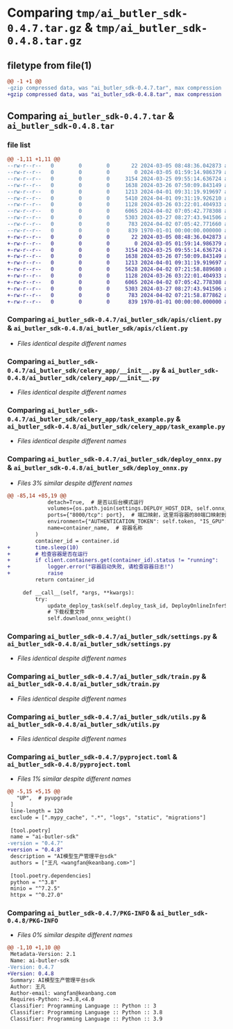 # Comparing `tmp/ai_butler_sdk-0.4.7.tar.gz` & `tmp/ai_butler_sdk-0.4.8.tar.gz`

## filetype from file(1)

```diff
@@ -1 +1 @@
-gzip compressed data, was "ai_butler_sdk-0.4.7.tar", max compression
+gzip compressed data, was "ai_butler_sdk-0.4.8.tar", max compression
```

## Comparing `ai_butler_sdk-0.4.7.tar` & `ai_butler_sdk-0.4.8.tar`

### file list

```diff
@@ -1,11 +1,11 @@
--rw-r--r--   0        0        0       22 2024-03-05 08:48:36.042873 ai_butler_sdk-0.4.7/ai_butler_sdk/__init__.py
--rw-r--r--   0        0        0        0 2024-03-05 01:59:14.986379 ai_butler_sdk-0.4.7/ai_butler_sdk/apis/__init__.py
--rw-r--r--   0        0        0     3154 2024-03-25 09:55:14.636724 ai_butler_sdk-0.4.7/ai_butler_sdk/apis/client.py
--rw-r--r--   0        0        0     1638 2024-03-26 07:50:09.843149 ai_butler_sdk-0.4.7/ai_butler_sdk/celery_app/__init__.py
--rw-r--r--   0        0        0     1213 2024-04-01 09:31:19.919697 ai_butler_sdk-0.4.7/ai_butler_sdk/celery_app/task_example.py
--rw-r--r--   0        0        0     5410 2024-04-01 09:31:19.926210 ai_butler_sdk-0.4.7/ai_butler_sdk/deploy_onnx.py
--rw-r--r--   0        0        0     1128 2024-03-26 03:22:01.404933 ai_butler_sdk-0.4.7/ai_butler_sdk/settings.py
--rw-r--r--   0        0        0     6065 2024-04-02 07:05:42.778308 ai_butler_sdk-0.4.7/ai_butler_sdk/train.py
--rw-r--r--   0        0        0     5303 2024-03-27 08:27:43.941506 ai_butler_sdk-0.4.7/ai_butler_sdk/utils.py
--rw-r--r--   0        0        0      783 2024-04-02 07:05:42.771660 ai_butler_sdk-0.4.7/pyproject.toml
--rw-r--r--   0        0        0      839 1970-01-01 00:00:00.000000 ai_butler_sdk-0.4.7/PKG-INFO
+-rw-r--r--   0        0        0       22 2024-03-05 08:48:36.042873 ai_butler_sdk-0.4.8/ai_butler_sdk/__init__.py
+-rw-r--r--   0        0        0        0 2024-03-05 01:59:14.986379 ai_butler_sdk-0.4.8/ai_butler_sdk/apis/__init__.py
+-rw-r--r--   0        0        0     3154 2024-03-25 09:55:14.636724 ai_butler_sdk-0.4.8/ai_butler_sdk/apis/client.py
+-rw-r--r--   0        0        0     1638 2024-03-26 07:50:09.843149 ai_butler_sdk-0.4.8/ai_butler_sdk/celery_app/__init__.py
+-rw-r--r--   0        0        0     1213 2024-04-01 09:31:19.919697 ai_butler_sdk-0.4.8/ai_butler_sdk/celery_app/task_example.py
+-rw-r--r--   0        0        0     5628 2024-04-02 07:21:58.889680 ai_butler_sdk-0.4.8/ai_butler_sdk/deploy_onnx.py
+-rw-r--r--   0        0        0     1128 2024-03-26 03:22:01.404933 ai_butler_sdk-0.4.8/ai_butler_sdk/settings.py
+-rw-r--r--   0        0        0     6065 2024-04-02 07:05:42.778308 ai_butler_sdk-0.4.8/ai_butler_sdk/train.py
+-rw-r--r--   0        0        0     5303 2024-03-27 08:27:43.941506 ai_butler_sdk-0.4.8/ai_butler_sdk/utils.py
+-rw-r--r--   0        0        0      783 2024-04-02 07:21:58.877862 ai_butler_sdk-0.4.8/pyproject.toml
+-rw-r--r--   0        0        0      839 1970-01-01 00:00:00.000000 ai_butler_sdk-0.4.8/PKG-INFO
```

### Comparing `ai_butler_sdk-0.4.7/ai_butler_sdk/apis/client.py` & `ai_butler_sdk-0.4.8/ai_butler_sdk/apis/client.py`

 * *Files identical despite different names*

### Comparing `ai_butler_sdk-0.4.7/ai_butler_sdk/celery_app/__init__.py` & `ai_butler_sdk-0.4.8/ai_butler_sdk/celery_app/__init__.py`

 * *Files identical despite different names*

### Comparing `ai_butler_sdk-0.4.7/ai_butler_sdk/celery_app/task_example.py` & `ai_butler_sdk-0.4.8/ai_butler_sdk/celery_app/task_example.py`

 * *Files identical despite different names*

### Comparing `ai_butler_sdk-0.4.7/ai_butler_sdk/deploy_onnx.py` & `ai_butler_sdk-0.4.8/ai_butler_sdk/deploy_onnx.py`

 * *Files 3% similar despite different names*

```diff
@@ -85,14 +85,19 @@
             detach=True,  # 是否以后台模式运行
             volumes={os.path.join(settings.DEPLOY_HOST_DIR, self.onnx_weight_path): {"bind": bind_dir, "mode": "rw"}},
             ports={"8000/tcp": port},  # 端口映射，这里将容器的80端口映射到主机的8080端口
             environment={"AUTHENTICATION_TOKEN": self.token, "IS_GPU": self.is_gpu, "SERVICE_TYPE": self.service_type},
             name=container_name,  # 容器名称
         )
         container_id = container.id
+        time.sleep(10)
+        # 检查容器是否在运行
+        if client.containers.get(container_id).status != "running":
+            logger.error("容器启动失败, 请检查容器日志!")
+            raise
         return container_id
 
     def __call__(self, *args, **kwargs):
         try:
             update_deploy_task(self.deploy_task_id, DeployOnlineInferStatusEnum.DEPLOYING)
             # 下载权重文件
             self.download_onnx_weight()
```

### Comparing `ai_butler_sdk-0.4.7/ai_butler_sdk/settings.py` & `ai_butler_sdk-0.4.8/ai_butler_sdk/settings.py`

 * *Files identical despite different names*

### Comparing `ai_butler_sdk-0.4.7/ai_butler_sdk/train.py` & `ai_butler_sdk-0.4.8/ai_butler_sdk/train.py`

 * *Files identical despite different names*

### Comparing `ai_butler_sdk-0.4.7/ai_butler_sdk/utils.py` & `ai_butler_sdk-0.4.8/ai_butler_sdk/utils.py`

 * *Files identical despite different names*

### Comparing `ai_butler_sdk-0.4.7/pyproject.toml` & `ai_butler_sdk-0.4.8/pyproject.toml`

 * *Files 1% similar despite different names*

```diff
@@ -5,15 +5,15 @@
   "UP",  # pyupgrade
 ]
 line-length = 120
 exclude = [".mypy_cache", ".*", "logs", "static", "migrations"]
 
 [tool.poetry]
 name = "ai-butler-sdk"
-version = "0.4.7"
+version = "0.4.8"
 description = "AI模型生产管理平台sdk"
 authors = ["王凡 <wangfan@keanbang.com>"]
 
 [tool.poetry.dependencies]
 python = "^3.8"
 minio = "^7.2.5"
 httpx = "^0.27.0"
```

### Comparing `ai_butler_sdk-0.4.7/PKG-INFO` & `ai_butler_sdk-0.4.8/PKG-INFO`

 * *Files 0% similar despite different names*

```diff
@@ -1,10 +1,10 @@
 Metadata-Version: 2.1
 Name: ai-butler-sdk
-Version: 0.4.7
+Version: 0.4.8
 Summary: AI模型生产管理平台sdk
 Author: 王凡
 Author-email: wangfan@keanbang.com
 Requires-Python: >=3.8,<4.0
 Classifier: Programming Language :: Python :: 3
 Classifier: Programming Language :: Python :: 3.8
 Classifier: Programming Language :: Python :: 3.9
```

